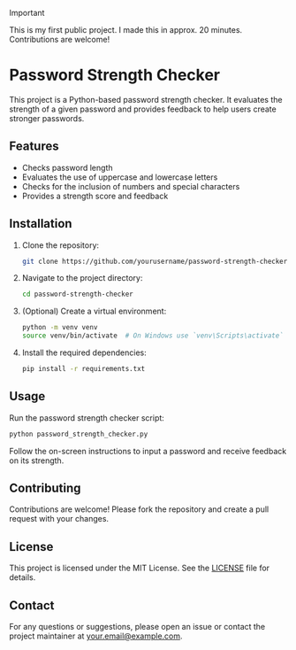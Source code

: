 > [!IMPORTANT]  
> This is my first public project. I made this in approx. 20 minutes. Contributions are welcome!

# Password Strength Checker

This project is a Python-based password strength checker. It evaluates the strength of a given password and provides feedback to help users create stronger passwords.

## Features

- Checks password length
- Evaluates the use of uppercase and lowercase letters
- Checks for the inclusion of numbers and special characters
- Provides a strength score and feedback

## Installation

1. Clone the repository:
    ```sh
    git clone https://github.com/yourusername/password-strength-checker.git
    ```
2. Navigate to the project directory:
    ```sh
    cd password-strength-checker
    ```
3. (Optional) Create a virtual environment:
    ```sh
    python -m venv venv
    source venv/bin/activate  # On Windows use `venv\Scripts\activate`
    ```
4. Install the required dependencies:
    ```sh
    pip install -r requirements.txt
    ```

## Usage

Run the password strength checker script:
```sh
python password_strength_checker.py
```

Follow the on-screen instructions to input a password and receive feedback on its strength.

## Contributing

Contributions are welcome! Please fork the repository and create a pull request with your changes.

## License

This project is licensed under the MIT License. See the [LICENSE](LICENSE) file for details.

## Contact

For any questions or suggestions, please open an issue or contact the project maintainer at your.email@example.com.
